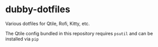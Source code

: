 # dubby-dotfiles
Various dotfiles for Qtile, Rofi, Kitty, etc.

The Qtile config bundled in this repository requires `psutil` and can be installed via `pip`
